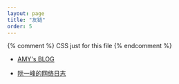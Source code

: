 ```yaml
---
layout: page
title: "友链"
order: 5
---
```


{% comment %}
  CSS just for this file
{% endcomment %}

<style>
  small {
    color: #999;
  }
</style>


* [AMY's BLOG](http://banyaner.github.io)

* [阮一峰的网络日志](http://www.ruanyifeng.com/blog/)
